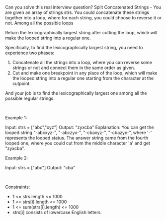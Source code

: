 Can you solve this real interview question? Split Concatenated Strings - You are given an array of strings strs. You could concatenate these strings together into a loop, where for each string, you could choose to reverse it or not. Among all the possible loops

Return the lexicographically largest string after cutting the loop, which will make the looped string into a regular one.

Specifically, to find the lexicographically largest string, you need to experience two phases:

 1. Concatenate all the strings into a loop, where you can reverse some strings or not and connect them in the same order as given.
 2. Cut and make one breakpoint in any place of the loop, which will make the looped string into a regular one starting from the character at the cutpoint.

And your job is to find the lexicographically largest one among all the possible regular strings.

 

Example 1:


Input: strs = ["abc","xyz"]
Output: "zyxcba"
Explanation: You can get the looped string "-abcxyz-", "-abczyx-", "-cbaxyz-", "-cbazyx-", where '-' represents the looped status. 
The answer string came from the fourth looped one, where you could cut from the middle character 'a' and get "zyxcba".


Example 2:


Input: strs = ["abc"]
Output: "cba"


 

Constraints:

 * 1 <= strs.length <= 1000
 * 1 <= strs[i].length <= 1000
 * 1 <= sum(strs[i].length) <= 1000
 * strs[i] consists of lowercase English letters.